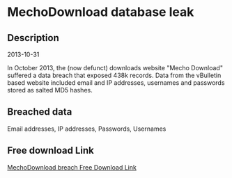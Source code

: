# MechoDownload database leak

## Description

2013-10-31

In October 2013, the (now defunct) downloads website &quot;Mecho Download&quot; suffered a data breach that exposed 438k records. Data from the vBulletin based website included email and IP addresses, usernames and passwords stored as salted MD5 hashes.

## Breached data

Email addresses, IP addresses, Passwords, Usernames

## Free download Link

[MechoDownload breach Free Download Link](https://link-to.net/1229997/339.06170014730475/dynamic/?r=aHR0cHM6Ly93d3cubWVkaWFmaXJlLmNvbS92aWV3L21VQUtVZ25mZDBsSnYwcS9tZWNob2Rvd25sb2FkLmNvbS9maWxl)